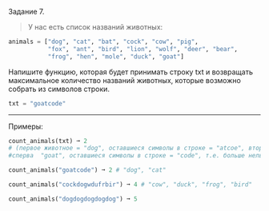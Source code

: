 Задание 7.
> У нас есть список названий животных:

```python
animals = ["dog", "cat", "bat", "cock", "cow", "pig",
           "fox", "ant", "bird", "lion", "wolf", "deer", "bear",
           "frog", "hen", "mole", "duck", "goat"]
```           
Напишите функцию, которая будет принимать строку txt и возвращать максимальное количество
названий животных, которые возможно собрать из символов строки.
```python
txt = "goatcode"
```
___
Примеры:
```python
count_animals(txt) ➞ 2
# (первое животное = "dog", оставшиеся символы в строке = "atcoe", второе животное = "cat". count = 2 (верно), если взять 
#сперва  "goat", оставшиеся символы в строке = "code", т.е. больше нельзя составить имен животных count = 1 (неверно))

count_animals("goatcode") ➞ 2 # "dog", "cat"

count_animals("cockdogwdufrbir") ➞ 4 # "cow", "duck", "frog", "bird"

count_animals("dogdogdogdogdog") ➞ 5
```
